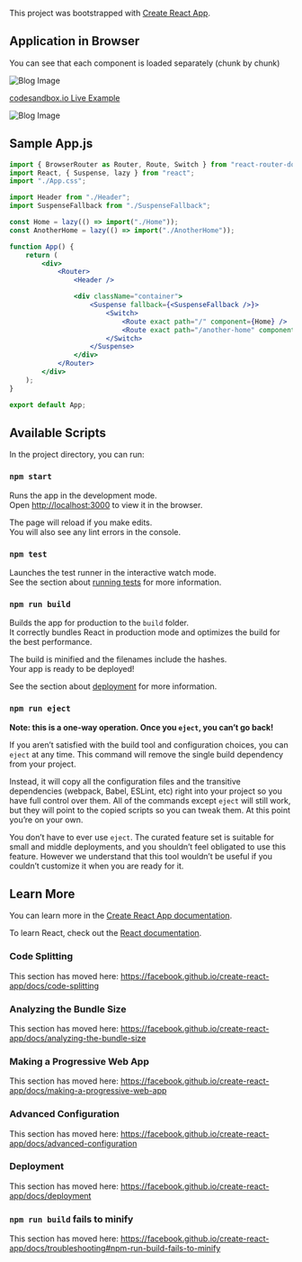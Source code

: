 This project was bootstrapped with [Create React App](https://github.com/facebook/create-react-app).

## Application in Browser

You can see that each component is loaded separately (chunk by chunk)

![Blog Image](https://user-images.githubusercontent.com/25843631/76139959-c9bde580-607f-11ea-9b7e-cc802bbff748.PNG)

[codesandbox.io Live Example](https://codesandbox.io/s/lazy-loading-react-components-with-reactlazy-and-suspense-2hx75)

![Blog Image](https://user-images.githubusercontent.com/25843631/76830134-d21bda80-684e-11ea-8941-76dd715512ce.PNG)

## Sample App.js
```jsx
import { BrowserRouter as Router, Route, Switch } from "react-router-dom";
import React, { Suspense, lazy } from "react";
import "./App.css";

import Header from "./Header";
import SuspenseFallback from "./SuspenseFallback";

const Home = lazy(() => import("./Home"));
const AnotherHome = lazy(() => import("./AnotherHome"));

function App() {
    return (
        <div>
            <Router>
                <Header />

                <div className="container">
                    <Suspense fallback={<SuspenseFallback />}>
                        <Switch>
                            <Route exact path="/" component={Home} />
                            <Route exact path="/another-home" component={AnotherHome} />
                        </Switch>
                    </Suspense>
                </div>
            </Router>
        </div>
    );
}

export default App;

```

## Available Scripts

In the project directory, you can run:

### `npm start`

Runs the app in the development mode.<br />
Open [http://localhost:3000](http://localhost:3000) to view it in the browser.

The page will reload if you make edits.<br />
You will also see any lint errors in the console.

### `npm test`

Launches the test runner in the interactive watch mode.<br />
See the section about [running tests](https://facebook.github.io/create-react-app/docs/running-tests) for more information.

### `npm run build`

Builds the app for production to the `build` folder.<br />
It correctly bundles React in production mode and optimizes the build for the best performance.

The build is minified and the filenames include the hashes.<br />
Your app is ready to be deployed!

See the section about [deployment](https://facebook.github.io/create-react-app/docs/deployment) for more information.

### `npm run eject`

**Note: this is a one-way operation. Once you `eject`, you can’t go back!**

If you aren’t satisfied with the build tool and configuration choices, you can `eject` at any time. This command will remove the single build dependency from your project.

Instead, it will copy all the configuration files and the transitive dependencies (webpack, Babel, ESLint, etc) right into your project so you have full control over them. All of the commands except `eject` will still work, but they will point to the copied scripts so you can tweak them. At this point you’re on your own.

You don’t have to ever use `eject`. The curated feature set is suitable for small and middle deployments, and you shouldn’t feel obligated to use this feature. However we understand that this tool wouldn’t be useful if you couldn’t customize it when you are ready for it.

## Learn More

You can learn more in the [Create React App documentation](https://facebook.github.io/create-react-app/docs/getting-started).

To learn React, check out the [React documentation](https://reactjs.org/).

### Code Splitting

This section has moved here: https://facebook.github.io/create-react-app/docs/code-splitting

### Analyzing the Bundle Size

This section has moved here: https://facebook.github.io/create-react-app/docs/analyzing-the-bundle-size

### Making a Progressive Web App

This section has moved here: https://facebook.github.io/create-react-app/docs/making-a-progressive-web-app

### Advanced Configuration

This section has moved here: https://facebook.github.io/create-react-app/docs/advanced-configuration

### Deployment

This section has moved here: https://facebook.github.io/create-react-app/docs/deployment

### `npm run build` fails to minify

This section has moved here: https://facebook.github.io/create-react-app/docs/troubleshooting#npm-run-build-fails-to-minify
